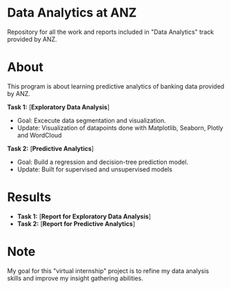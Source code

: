 # Data Analytics at ANZ
Repository for all the work and reports included in "Data Analytics" track provided by ANZ.

# About
This program is about learning predictive analytics of banking data provided by ANZ.
 
**Task 1:**
[**Exploratory Data Analysis**]
- Goal: Excecute data segmentation and visualization.
- Update: Visualization of datapoints done with Matplotlib, Seaborn, Plotly and WordCloud

**Task 2:**
[**Predictive Analytics**]
- Goal: Build a regression and decision-tree prediction model.
- Update: Built for supervised and unsupervised models 

# Results

- **Task 1:**
[**Report for Exploratory Data Analysis**]
- **Task 2:**
[**Report for Predictive Analytics**]

# Note
My goal for this "virtual internship" project is to refine my data analysis skills and improve my insight gathering abilities.

